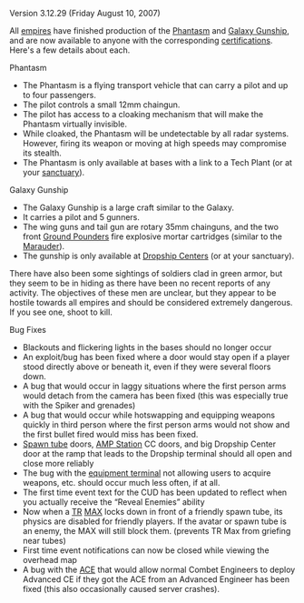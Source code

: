 Version 3.12.29 (Friday August 10, 2007)

All [empires](../terminology/Empire.md) have finished production of the
[Phantasm](../vehicles/Phantasm.md) and
[Galaxy Gunship](../vehicles/Galaxy_Gunship.md), and are now available to anyone
with the corresponding [certifications](../certifications/Certifications.md).
Here's a few details about each.

Phantasm

- The Phantasm is a flying transport vehicle that can carry a pilot and up to
  four passengers.
- The pilot controls a small 12mm chaingun.
- The pilot has access to a cloaking mechanism that will make the Phantasm
  virtually invisible.
- While cloaked, the Phantasm will be undetectable by all radar systems.
  However, firing its weapon or moving at high speeds may compromise its
  stealth.
- The Phantasm is only available at bases with a link to a Tech Plant (or at
  your [sanctuary](../locations/Sanctuary.md)).

Galaxy Gunship

- The Galaxy Gunship is a large craft similar to the Galaxy.
- It carries a pilot and 5 gunners.
- The wing guns and tail gun are rotary 35mm chainguns, and the two front
  [Ground Pounders](../terminology/Ground_Pounder.md) fire explosive mortar
  cartridges (similar to the [Marauder](../vehicles/Marauder.md)).
- The gunship is only available at
  [Dropship Centers](../locations/Dropship_Center.md) (or at your sanctuary).

There have also been some sightings of soldiers clad in green armor, but they
seem to be in hiding as there have been no recent reports of any activity. The
objectives of these men are unclear, but they appear to be hostile towards all
empires and should be considered extremely dangerous. If you see one, shoot to
kill.

Bug Fixes

- Blackouts and flickering lights in the bases should no longer occur
- An exploit/bug has been fixed where a door would stay open if a player stood
  directly above or beneath it, even if they were several floors down.
- A bug that would occur in laggy situations where the first person arms would
  detach from the camera has been fixed (this was especially true with the
  Spiker and grenades)
- A bug that would occur while hotswapping and equipping weapons quickly in
  third person where the first person arms would not show and the first bullet
  fired would miss has been fixed.
- [Spawn tube](Spawn_tube.md) doors, [AMP Station](../locations/Amp_Station.md)
  CC doors, and big Dropship Center door at the ramp that leads to the Dropship
  terminal should all open and close more reliably
- The bug with the [equipment terminal](equipment_terminal.md) not allowing
  users to acquire weapons, etc. should occur much less often, if at all.
- The first time event text for the CUD has been updated to reflect when you
  actually receive the “Reveal Enemies” ability
- Now when a [TR](../etc/Terran_Republic.md)
  [MAX](../items/Mechanized_Assault_Exo-Suit.md) locks down in front of a
  friendly spawn tube, its physics are disabled for friendly players. If the
  avatar or spawn tube is an enemy, the MAX will still block them. (prevents TR
  Max from griefing near tubes)
- First time event notifications can now be closed while viewing the overhead
  map
- A bug with the [ACE](../weapons/Adaptive_Construction_Engine.md) that would
  allow normal Combet Engineers to deploy Advanced CE if they got the ACE from
  an Advanced Engineer has been fixed (this also occasionally caused server
  crashes).

<!--[Category: Patches](Category:_Patches.md)-->
